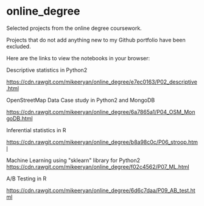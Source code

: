 # online_degree
Selected projects from the online degree coursework. 

Projects that do not add anything new to my Github portfolio have been excluded.

Here are the links to view the notebooks in your browser: 

Descriptive statistics in Python2

https://cdn.rawgit.com/mikeeryan/online_degree/e7ec0163/P02_descriptive.html

OpenStreetMap Data Case study in Python2 and MongoDB

https://cdn.rawgit.com/mikeeryan/online_degree/6a7865a1/P04_OSM_MongoDB.html

Inferential statistics in R

https://cdn.rawgit.com/mikeeryan/online_degree/b8a98c0c/P06_stroop.html

Machine Learning using "sklearn" library for Python2
https://cdn.rawgit.com/mikeeryan/online_degree/f02c4562/P07_ML.html

A/B Testing in R

https://cdn.rawgit.com/mikeeryan/online_degree/6d6c7daa/P09_AB_test.html


